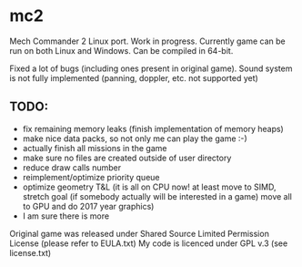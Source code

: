 # mc2
Mech Commander 2 Linux port.
Work in progress.
Currently game can be run on both Linux and Windows.
Can be compiled in 64-bit.

Fixed a lot of bugs (including ones present in original game).
Sound system is not fully implemented (panning, doppler, etc. not supported yet)

## TODO: 
* fix remaining memory leaks (finish implementation of memory heaps)
* make nice data packs, so not only me can play the game :-)
* actually finish all missions in the game
* make sure no files are created outside of user directory
* reduce draw calls number
* reimplement/optimize priority queue
* optimize geometry T&L (it is all on CPU now! at least move to SIMD, stretch goal (if somebody actually will be interested in a game) move all to GPU and do 2017 year graphics)
* I am sure there is more


Original game was released under Shared Source Limited Permission License (please refer to EULA.txt)
My code is licenced under GPL v.3 (see license.txt)
